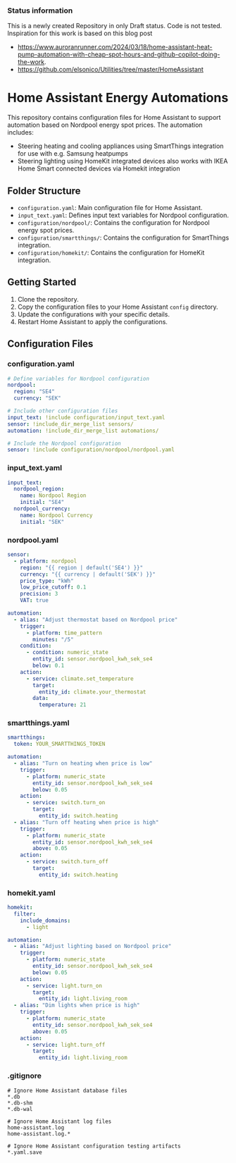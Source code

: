### Status information ###
This is a newly created Repository in only Draft status. Code is not tested. Inspiration for this work is based on this blog post
* https://www.auroranrunner.com/2024/03/18/home-assistant-heat-pump-automation-with-cheap-spot-hours-and-github-copilot-doing-the-work.
* https://github.com/elsonico/Utilities/tree/master/HomeAssistant

# Home Assistant Energy Automations

This repository contains configuration files for Home Assistant to support automation based on Nordpool energy spot prices. The automation includes:
- Steering heating and cooling appliances using SmartThings integration for use with e.g. Samsung heatpumps
- Steering lighting using HomeKit integrated devices also works with IKEA Home Smart connected devices via Homekit integration

## Folder Structure
- `configuration.yaml`: Main configuration file for Home Assistant.
- `input_text.yaml`: Defines input text variables for Nordpool configuration.
- `configuration/nordpool/`: Contains the configuration for Nordpool energy spot prices.
- `configuration/smartthings/`: Contains the configuration for SmartThings integration.
- `configuration/homekit/`: Contains the configuration for HomeKit integration.

## Getting Started
1. Clone the repository.
2. Copy the configuration files to your Home Assistant `config` directory.
3. Update the configurations with your specific details.
4. Restart Home Assistant to apply the configurations.

## Configuration Files
### configuration.yaml
```yaml
# Define variables for Nordpool configuration
nordpool:
  region: "SE4"
  currency: "SEK"

# Include other configuration files
input_text: !include configuration/input_text.yaml
sensor: !include_dir_merge_list sensors/
automation: !include_dir_merge_list automations/

# Include the Nordpool configuration
sensor: !include configuration/nordpool/nordpool.yaml
```

### input_text.yaml
```yaml
input_text:
  nordpool_region:
    name: Nordpool Region
    initial: "SE4"
  nordpool_currency:
    name: Nordpool Currency
    initial: "SEK"
```

### nordpool.yaml
```yaml
sensor:
  - platform: nordpool
    region: "{{ region | default('SE4') }}"
    currency: "{{ currency | default('SEK') }}"
    price_type: "kWh"
    low_price_cutoff: 0.1
    precision: 3
    VAT: true

automation:
  - alias: "Adjust thermostat based on Nordpool price"
    trigger:
      - platform: time_pattern
        minutes: "/5"
    condition:
      - condition: numeric_state
        entity_id: sensor.nordpool_kwh_sek_se4
        below: 0.1
    action:
      - service: climate.set_temperature
        target:
          entity_id: climate.your_thermostat
        data:
          temperature: 21
```

### smartthings.yaml
```yaml
smartthings:
  token: YOUR_SMARTTHINGS_TOKEN

automation:
  - alias: "Turn on heating when price is low"
    trigger:
      - platform: numeric_state
        entity_id: sensor.nordpool_kwh_sek_se4
        below: 0.05
    action:
      - service: switch.turn_on
        target:
          entity_id: switch.heating
  - alias: "Turn off heating when price is high"
    trigger:
      - platform: numeric_state
        entity_id: sensor.nordpool_kwh_sek_se4
        above: 0.05
    action:
      - service: switch.turn_off
        target:
          entity_id: switch.heating
```

### homekit.yaml
```yaml
homekit:
  filter:
    include_domains:
      - light

automation:
  - alias: "Adjust lighting based on Nordpool price"
    trigger:
      - platform: numeric_state
        entity_id: sensor.nordpool_kwh_sek_se4
        below: 0.05
    action:
      - service: light.turn_on
        target:
          entity_id: light.living_room
  - alias: "Dim lights when price is high"
    trigger:
      - platform: numeric_state
        entity_id: sensor.nordpool_kwh_sek_se4
        above: 0.05
    action:
      - service: light.turn_off
        target:
          entity_id: light.living_room
```

### .gitignore
```plaintext
# Ignore Home Assistant database files
*.db
*.db-shm
*.db-wal

# Ignore Home Assistant log files
home-assistant.log
home-assistant.log.*

# Ignore Home Assistant configuration testing artifacts
*.yaml.save
```
```` ▋
